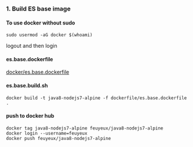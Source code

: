 ### 1. Build ES base image

#### To use docker without sudo

```shell
sudo usermod -aG docker $(whoami)
```
logout and then login

#### es.base.dockerfile
[docker/es.base.dockerfile](docker/es.base.dockerfile)

#### es.base.build.sh

```shell
docker build -t java8-nodejs7-alpine -f dockerfile/es.base.dockerfile .
```

#### push to docker hub

```shell
docker tag java8-nodejs7-alpine feuyeux/java8-nodejs7-alpine
docker login --username=feuyeux
docker push feuyeux/java8-nodejs7-alpine
```

